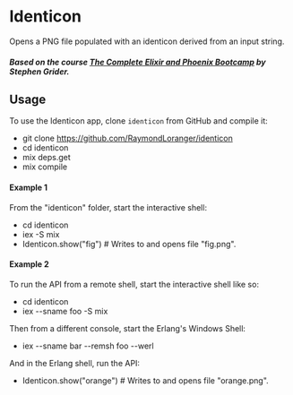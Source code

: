 # Identicon

Opens a PNG file populated with an identicon derived from an input string.

##### Based on the course [The Complete Elixir and Phoenix Bootcamp](https://www.udemy.com/the-complete-elixir-and-phoenix-bootcamp-and-tutorial/) by Stephen Grider.

## Usage

To use the Identicon app, clone `identicon` from GitHub and compile it:

  - git clone https://github.com/RaymondLoranger/identicon
  - cd identicon
  - mix deps.get
  - mix compile

#### Example 1

From the "identicon" folder, start the interactive shell:

  - cd identicon
  - iex -S mix
  - Identicon.show("fig") # Writes to and opens file "fig.png".

#### Example 2

To run the API from a remote shell, start the interactive shell like so:

  - cd identicon
  - iex --sname foo -S mix

Then from a different console, start the Erlang's Windows Shell:

  - iex --sname bar --remsh foo --werl

And in the Erlang shell, run the API:

  - Identicon.show("orange") # Writes to and opens file "orange.png".

